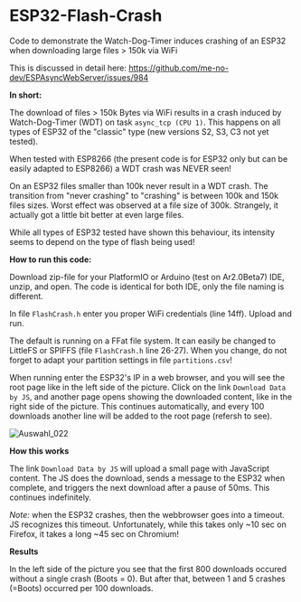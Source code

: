 # ESP32-Flash-Crash
Code to demonstrate the Watch-Dog-Timer induces crashing of an ESP32 when downloading large files > 150k via WiFi

This is discussed in detail here: https://github.com/me-no-dev/ESPAsyncWebServer/issues/984

**In short:** 

The download of files > 150k Bytes via WiFi results in a crash induced by Watch-Dog-Timer (WDT) on task `async_tcp (CPU 1)`. This happens on all types of ESP32 of the "classic" type (new versions S2, S3, C3 not yet tested). 

When tested with ESP8266 (the present code is for ESP32 only but can be easily adapted to ESP8266) a WDT crash was NEVER seen!

On an ESP32 files smaller than 100k never result in a WDT crash. The transition from "never crashing" to "crashing" is between 100k and 150k files sizes. Worst effect was observed at a file size of 300k. Strangely, it actually got a little bit better at even large files.

While all types of ESP32 tested have shown this behaviour, its intensity seems to depend on the type of flash being used!

**How to run this code:**

Download zip-file for your PlatformIO or Arduino (test on Ar2.0Beta7) IDE, unzip, and open. The code is identical for both IDE, only the file naming is different. 

In file `FlashCrash.h` enter you proper WiFi credentials (line 14ff). Upload and run.

The default is running on a FFat file system. It can easily be changed to LittleFS or SPIFFS (file `FlashCrash.h` line 26-27). When you change, do not forget to adapt your partition settings in file `partitions.csv`!

When running enter the ESP32's IP in a web browser, and you will see the root page like in the left side of the picture. Click on the link `Download Data by JS`, and another page opens showing the downloaded content, like in the right side of the picture. This continues automatically, and every 100 downloads another line will be added to the root page (refersh to see).

![Auswahl_022](https://user-images.githubusercontent.com/9335726/126503324-2452d67c-21b1-4fc1-8a1d-9883ccb4bfc4.png)

**How this works**

The link `Download Data by JS` will upload a small page with JavaScript content. The JS does the download, sends a message to the ESP32 when complete, and triggers the next download after a pause of 50ms. This continues indefinitely.

*Note:* when the ESP32 crashes, then the webbrowser goes into a timeout. JS recognizes this timeout. Unfortunately, while this takes only ~10 sec on Firefox, it takes a long ~45 sec on Chromium!

**Results**

In the left side of the picture you see that the first 800 downloads occured without a single crash (Boots = 0). But after that, between 1 and 5 crashes (=Boots) occurred per 100 downloads. 



